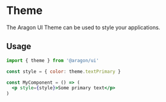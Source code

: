 # Theme

The Aragon UI Theme can be used to style your applications.

## Usage

```jsx
import { theme } from '@aragon/ui'

const style = { color: theme.textPrimary }

const MyComponent = () => (
  <p style={style}>Some primary text</p>
)
```
